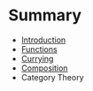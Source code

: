 # Summary

* [Introduction](README.md)
* [Functions](ch1-functions.md)
* [Currying](currying.md)
* [Composition](composition.md)
* Category Theory

